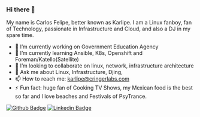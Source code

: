 ### Hi there 👋 

My name is Carlos Felipe, better known as Karlipe. I am a Linux fanboy, fan of Technology, passionate in Infrastructure and Cloud, and also a DJ in my spare time.

- 🔭 I’m currently working on Government Education Agency
- 🌱 I’m currently learning Ansible, K8s, Openshift and Foreman/Katello(Satellite)
- 👯 I’m looking to collaborate on linux, network, infrastructure architecture
- 💬 Ask me about Linux, Infrastructure, Djing, 
- 📫 How to reach me: karlipe@cringerlabs.com
- ⚡ Fun fact: huge fan of Cooking TV Shows, my Mexican food is the best so far and I love beaches and Festivals of PsyTrance.

[![Github Badge](https://img.shields.io/badge/-Github-000?style=flat-square&logo=Github&logoColor=white&link=https://github.com/karlipegomes)](https://github.com/karlipegomes)
[![Linkedin Badge](https://img.shields.io/badge/-LinkedIn-blue?style=flat-square&logo=Linkedin&logoColor=white&link=https://www.linkedin.com/in/cfgomes/)](https://www.linkedin.com/in/cfgomes/)

